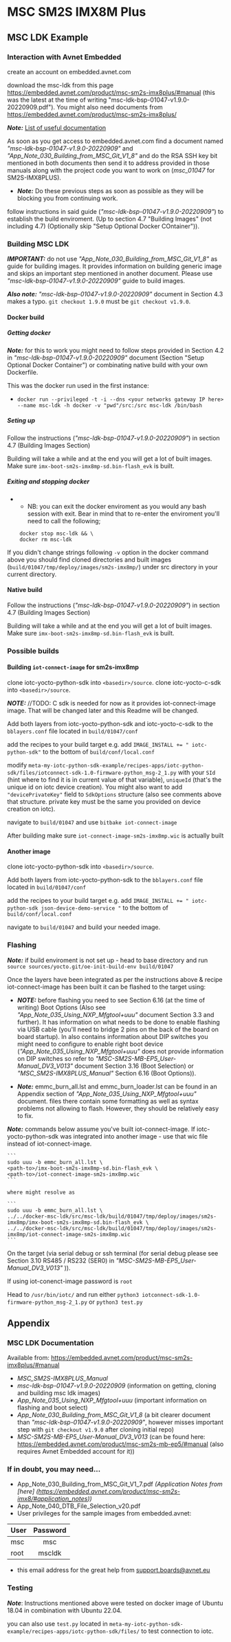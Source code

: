 # MSC SM2S IMX8M Plus

## MSC LDK Example

### Interaction with Avnet Embedded

create an account on embedded.avnet.com

download the msc-ldk from this page https://embedded.avnet.com/product/msc-sm2s-imx8plus/#manual (this was the latest at the time of writing "msc-ldk-bsp-01047-v1.9.0-20220909.pdf"). You might also need documents from https://embedded.avnet.com/product/msc-sm2s-imx8plus/

***Note:*** [List of useful documentation](#msc-ldk-documentation)

As soon as you get access to embedded.avnet.com find a document named *"msc-ldk-bsp-01047-v1.9.0-20220909"* and *"App_Note_030_Building_from_MSC_Git_V1_8"* and do the RSA SSH key bit mentioned in both documents then send it to address provided in those manuals along with the project code you want to work on (*msc_01047* for SM2S-IMX8PLUS).

- ***Note:*** Do these previous steps as soon as possible as they will be blocking you from continuing work.

follow instructions in said guide (*"msc-ldk-bsp-01047-v1.9.0-20220909"*) to establish the build enviroment. (Up to section  4.7 "Building Images" (not including 4.7) (Optionally skip "Setup Optional Docker COntainer")). 

### Building MSC LDK

***IMPORTANT:*** do not use *"App_Note_030_Building_from_MSC_Git_V1_8"* as guide for building images. It provides information on building generic image and skips an important step mentioned in another document. Please use *"msc-ldk-bsp-01047-v1.9.0-20220909"* guide to build images.

***Also note:*** *"msc-ldk-bsp-01047-v1.9.0-20220909"* document in Section 4.3 makes a typo. `git checkout 1.9.0` must be `git checkout v1.9.0`.


#### Docker build

##### Getting docker

***Note:*** for this to work you might need to follow steps provided in Section 4.2 in *"msc-ldk-bsp-01047-v1.9.0-20220909"* document (Section "Setup Optional Docker Container") or combinating native build with your own Dockerfile.

This was the docker run used in the first instance:

- `docker run --privileged -t -i --dns <your networks gateway IP here>  --name msc-ldk -h docker -v "pwd"/src:/src msc-ldk /bin/bash`

##### Seting up

Follow the instructions (*"msc-ldk-bsp-01047-v1.9.0-20220909"*) in section 4.7 (Building Images Section)

Building will take a while and at the end you will get a lot of built images. Make sure `imx-boot-sm2s-imx8mp-sd.bin-flash_evk` is built.

##### Exiting and stopping docker

- - NB: you can exit the docker enviroment as you would any bash session with exit. Bear in mind that to re-enter the enviroment you'll need to call the following;

```
    docker stop msc-ldk && \
    docker rm msc-ldk
```

If you didn't change strings following `-v` option in the docker command above you should find cloned directories and built images (`build/01047/tmp/deploy/images/sm2s-imx8mp/`) under src directory in your current directory.


#### Native build

Follow the instructions (*"msc-ldk-bsp-01047-v1.9.0-20220909"*) in section 4.7 (Building Images Section)

Building will take a while and at the end you will get a lot of built images. Make sure `imx-boot-sm2s-imx8mp-sd.bin-flash_evk` is built.

### Possible builds

#### Building `iot-connect-image` for sm2s-imx8mp

clone iotc-yocto-python-sdk into `<basedir>/source`.
clone iotc-yocto-c-sdk into `<basedir>/source`.

***NOTE:*** //TODO: C sdk is needed for now as it provides iot-connect-image image. That will be changed later and this Readme will be changed. 

Add both layers from iotc-yocto-python-sdk and iotc-yocto-c-sdk to the `bblayers.conf` file located in `build/01047/conf`

add the recipes to your build target e.g. add `IMAGE_INSTALL += " iotc-python-sdk"` to the bottom of `build/conf/local.conf`

modify `meta-my-iotc-python-sdk-example/recipes-apps/iotc-python-sdk/files/iotconnect-sdk-1.0-firmware-python_msg-2_1.py` with your `SId` (hint where to find it is in current value of that variable), `uniqueId` (that's the unique id on iotc device creation). You might also want to add `"devicePrivateKey"` field to `SdkOptions` structure (also see comments above that structure. private key must be the same you provided on device creation on iotc).


navigate to `build/01047` and use `bitbake iot-connect-image`

After building make sure `iot-connect-image-sm2s-imx8mp.wic` is actually built

#### Another image

clone iotc-yocto-python-sdk into `<basedir>/source`.

Add both layers from iotc-yocto-python-sdk to the `bblayers.conf` file located in `build/01047/conf`

add the recipes to your build target e.g. add `IMAGE_INSTALL += " iotc-python-sdk json-device-demo-service "` to the bottom of `build/conf/local.conf`

navigate to `build/01047` and build your needed image.

### Flashing

***Note:*** if build enviroment is not set up - head to base directory and run `source sources/yocto.git/oe-init-build-env build/01047`

Once the layers have been integrated as per the instructions above & recipe iot-connect-image has been built it can be flashed to the target using:

- ***NOTE:*** before flashing you need to see Section 6.16 (at the time of writing) Boot Options (Also see *"App_Note_035_Using_NXP_Mfgtool+uuu"* document Section 3.3 and further). It has information on what needs to be done to enable flashing via USB cable (you'll need to bridge 2 pins on the back of the board on board startup). In also contains information about DIP switches you might need to configure to enable right boot device (*"App_Note_035_Using_NXP_Mfgtool+uuu"* does not provide information on DIP switches so refer to *"MSC-SM2S-MB-EP5_User-Manual_DV3_V013"* document Section 3.16 (Boot Selection) or *"MSC_SM2S-IMX8PLUS_Manual"* Section 6.16 (Boot Options)). 

- ***Note:*** emmc_burn_all.lst and emmc_burn_loader.lst can be found in an Appendix section of *"App_Note_035_Using_NXP_Mfgtool+uuu"* document. files there contain some formatting as well as syntax problems not allowing to flash. However, they should be relatively easy to fix.

***Note:*** commands below assume you've built iot-connect-image. If iotc-yocto-python-sdk was integrated into another image - use that wic file instead of iot-connect-image.

    ```
    sudo uuu -b emmc_burn_all.lst \
    <path-to>/imx-boot-sm2s-imx8mp-sd.bin-flash_evk \
    <path-to>/iot-connect-image-sm2s-imx8mp.wic
    ```

    where might resolve as

    ```
    sudo uuu -b emmc_burn_all.lst \
    ../../docker-msc-ldk/src/msc-ldk/build/01047/tmp/deploy/images/sm2s-imx8mp/imx-boot-sm2s-imx8mp-sd.bin-flash_evk \
    ../../docker-msc-ldk/src/msc-ldk/build/01047/tmp/deploy/images/sm2s-imx8mp/iot-connect-image-sm2s-imx8mp.wic
    ```

On the target (via serial debug or ssh terminal (for serial debug please see Section 3.10 RS485 / RS232 (SER0) in *"MSC-SM2S-MB-EP5_User-Manual_DV3_V013"* )).

If using iot-conenct-image password is `root`

Head to `/usr/bin/iotc/` and run either `python3 iotconnect-sdk-1.0-firmware-python_msg-2_1.py` or `python3 test.py`

## Appendix


### MSC LDK Documentation

Available from: https://embedded.avnet.com/product/msc-sm2s-imx8plus/#manual

- *MSC_SM2S-IMX8PLUS_Manual*
- *msc-ldk-bsp-01047-v1.9.0-20220909* (information on getting, cloning and building msc ldk images)
- *App_Note_035_Using_NXP_Mfgtool+uuu* (important information on flashing and boot select)
- *App_Note_030_Building_from_MSC_Git_V1_8* (a bit clearer document than *"msc-ldk-bsp-01047-v1.9.0-20220909"*, however misses important step with `git checkout v1.9.0` after cloning initial repo)
- *MSC-SM2S-MB-EP5_User-Manual_DV3_V013* (can be found here: https://embedded.avnet.com/product/msc-sm2s-mb-ep5/#manual (also requires Avnet Embedded account for it))

### If in doubt, you may need...

* App_Note_030_Building_from_MSC_Git_V1_7.pdf *(Application Notes from [here] (https://embedded.avnet.com/product/msc-sm2s-imx8/#application_notes))*
* App_Note_040_DTB_File_Selection_v20.pdf
* User privileges for the sample images from embedded.avnet:

 | User | Password |
 | ---- | :------: |
 | msc  | msc      |
 | root | mscldk   |

* this email address for the great help from support.boards@avnet.eu

### Testing

***Note***: Instructions mentioned above were tested on docker image of Ubuntu 18.04 in combination with Ubuntu 22.04.

you can also use `test.py` located in `meta-my-iotc-python-sdk-example/recipes-apps/iotc-python-sdk/files/` to test connection to iotc.